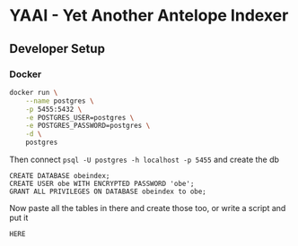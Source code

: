 # YAAI - Yet Another Antelope Indexer

## Developer Setup

### Docker

```bash
docker run \
    --name postgres \
    -p 5455:5432 \
    -e POSTGRES_USER=postgres \
    -e POSTGRES_PASSWORD=postgres \
    -d \
    postgres
```

Then connect `psql -U postgres -h localhost -p 5455` and create the db

```postgresql
CREATE DATABASE obeindex;
CREATE USER obe WITH ENCRYPTED PASSWORD 'obe';
GRANT ALL PRIVILEGES ON DATABASE obeindex to obe;
```

Now paste all the tables in there and create those too, or write a script and put it

```bash
HERE
```

